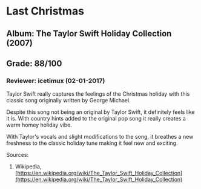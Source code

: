 # Last Christmas
## Album: The Taylor Swift Holiday Collection (2007)
## Grade: 88/100
### Reviewer: icetimux (02-01-2017)

Taylor Swift really captures the feelings of the Christmas holiday with this classic song originally written by George Michael. 

Despite this song not being an original by Taylor Swift, it definitely feels like it is. With country hints added to the original pop song it really creates a warm homey holiday vibe. 

With Taylor's vocals and slight modifications to the song, it breathes a new freshness to the classic holiday tune making it feel new and exciting. 

Sources:
1. Wikipedia, [https://en.wikipedia.org/wiki/The_Taylor_Swift_Holiday_Collection](https://en.wikipedia.org/wiki/The_Taylor_Swift_Holiday_Collection) 
